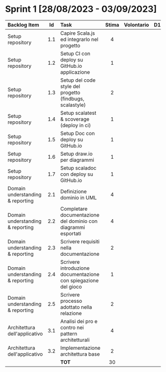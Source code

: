 # Sprint 1 [28/08/2023 - 03/09/2023]


| Backlog Item                     | Id  | Task                                                                   | Stima | Volontario | D1 | D2 | D3 | D4 | D5 | D6 |
|:---------------------------------|:---:|:-----------------------------------------------------------------------|:-----:|------------|----|----|----|----|----|----|
| Setup repository                 | 1.1 | Capire Scala.js ed integrarlo nel progetto                             |   4   |            |    |    |    |    |    |    |
| Setup repository                 | 1.2 | Setup CI con deploy su GitHub.io applicazione                          |   1   |            |    |    |    |    |    |    |
| Setup repository                 | 1.3 | Setup del code style del progetto (findbugs, scalastyle)               |   2   |            |    |    |    |    |    |    |
| Setup repository                 | 1.4 | Setup scalatest & scoverage (deploy in ci)                             |   1   |            |    |    |    |    |    |    |
| Setup repository                 | 1.5 | Setup Doc con deploy su GitHub.io                                      |   1   |            |    |    |    |    |    |    |
| Setup repository                 | 1.6 | Setup draw.io per diagrammi                                            |   1   |            |    |    |    |    |    |    |
| Setup repository                 | 1.7 | Setup scaladoc con deploy su GitHub.io                                 |   1   |            |    |    |    |    |    |    |
| Domain understanding & reporting | 2.1 | Definizione dominio in UML                                             |   4   |            |    |    |    |    |    |    |
| Domain understanding & reporting | 2.2 | Completare documentazione del dominio con diagrammi esportati          |   4   |            |    |    |    |    |    |    |
| Domain understanding & reporting | 2.3 | Scrivere requisiti nella documentazione                                |   2   |            |    |    |    |    |    |    |
| Domain understanding & reporting | 2.4 | Scrivere introduzione documentazione con spiegazione del gioco         |   1   |            |    |    |    |    |    |    |
| Domain understanding & reporting | 2.5 | Scrivere processo adottato nella relazione                             |   2   |            |    |    |    |    |    |    |
| Architettura dell'applicativo    | 3.1 | Analisi dei pro e contro nei pattern architetturali                    |   4   |            |    |    |    |    |    |    |
| Architettura dell'applicativo    | 3.2 | Implementazione architettura base                                      |   2   |            |    |    |    |    |    |    |
|                                  |     | **TOT**                                                                |  30   |            |    |    |    |    |    |    |

